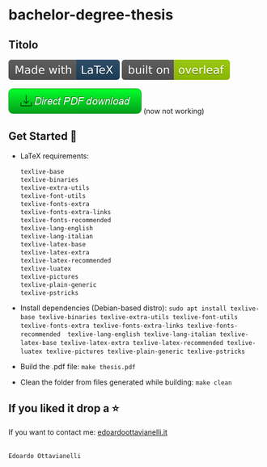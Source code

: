 # bachelor-degree-thesis

## Titolo

![latex-logo](https://github.com/edoardottt/bachelor-degree-thesis/blob/master/made-with-latex.svg)
![overleaf](https://github.com/edoardottt/bachelor-degree-thesis/blob/master/overleaf.svg)

[![Direct pdf download](https://github.com/edoardottt/bachelor-degree-thesis/blob/master/buttons/button.png)](https://edoardoottavianelli.it) (now not working)

Get Started 🎉
-------

- LaTeX requirements:
  ```
  texlive-base
  texlive-binaries
  texlive-extra-utils
  texlive-font-utils
  texlive-fonts-extra
  texlive-fonts-extra-links
  texlive-fonts-recommended
  texlive-lang-english
  texlive-lang-italian
  texlive-latex-base
  texlive-latex-extra
  texlive-latex-recommended
  texlive-luatex
  texlive-pictures
  texlive-plain-generic
  texlive-pstricks
  ```
  
- Install dependencies (Debian-based distro): `sudo apt install texlive-base texlive-binaries texlive-extra-utils texlive-font-utils texlive-fonts-extra texlive-fonts-extra-links texlive-fonts-recommended  texlive-lang-english texlive-lang-italian texlive-latex-base texlive-latex-extra texlive-latex-recommended texlive-luatex texlive-pictures texlive-plain-generic texlive-pstricks`

- Build the .pdf file: `make thesis.pdf`

- Clean the folder from files generated while building: `make clean`

If you liked it drop a ⭐
-------

If you want to contact me: [edoardoottavianelli.it](https://www.edoardoottavianelli.it)

                                                                      Edoardo Ottavianelli
